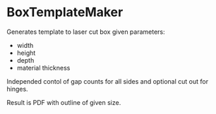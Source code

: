BoxTemplateMaker
================
Generates template to laser cut box given parameters:
- width
- height
- depth
- material thickness

Independed contol of gap counts for all sides and optional cut out for hinges.

Result is PDF with outline of given size. 
